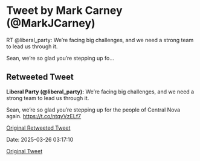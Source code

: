 # Tweet by Mark Carney (@MarkJCarney)

RT @liberal_party: We’re facing big challenges, and we need a strong team to lead us through it.

Sean, we’re so glad you’re stepping up fo…

## Retweeted Tweet

**Liberal Party (@liberal_party):** We’re facing big challenges, and we need a strong team to lead us through it.

Sean, we’re so glad you’re stepping up for the people of Central Nova again. https://t.co/ntqyVzELf7

[Original Retweeted Tweet](https://x.com/liberal_party/status/1904733153710739745)

Date: 2025-03-26 03:17:10

[Original Tweet](https://x.com/MarkJCarney/status/1904734344310108189)
